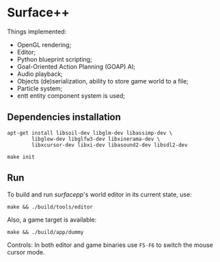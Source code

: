 # Surface++

Things implemented:
 - OpenGL rendering;
 - Editor;
 - Python blueprint scripting;
 - Goal-Oriented Action Planning (GOAP) AI;
 - Audio playback;
 - Objects (de)serialization, ability to store game world to a file;
 - Particle system;
 - entt entity component system is used;


## Dependencies installation
```
apt-get install libsoil-dev libglm-dev libassimp-dev \
        libglew-dev libglfw3-dev libxinerama-dev \ 
        libxcursor-dev libxi-dev libasound2-dev libsdl2-dev

make init
```

## Run

To build and run *surfacepp*'s world editor in its current state, use:
```
make && ./build/tools/editor
```

Also, a game target is available:
```
make && ./build/app/dummy
```

Controls:
In both editor and game binaries use `F5-F6` to switch the mouse cursor mode.


